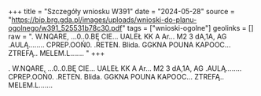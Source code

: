 +++
title = "Szczegóły wniosku W391"
date = "2024-05-28"
source = "https://bip.brg.gda.pl/images/uploads/wnioski-do-planu-ogolnego/w391_525531b78c30.pdf"
tags = ["wnioski-ogolne"]
geolinks = []
raw = ". W.NQARE, ...0..0.BĘ CIE... UALEŁ KK A Ar... M2 3 dA,1A, AG .AULĄ........ CPREP.OOŃ0. .RETEN. Blida. GGKNA POUNA KAPOOC... ZTREFĄ.. MELEM.L....... "
+++

. W.NQARE, ...0..0.BĘ CIE... UALEŁ KK A Ar... M2 3 dA,1A, AG .AULĄ........
CPREP.OOŃ0. .RETEN. Blida. GGKNA POUNA KAPOOC... ZTREFĄ.. MELEM.L.......



